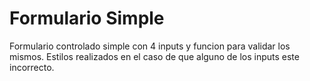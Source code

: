 # Formulario Simple

Formulario controlado simple con 4 inputs y funcion para validar los mismos. Estilos realizados en el caso de que alguno de los inputs este incorrecto.
